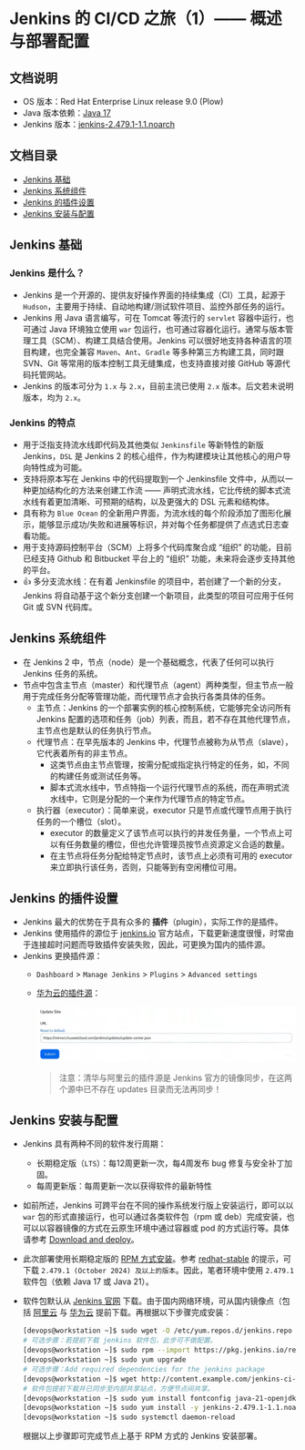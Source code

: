 # Jenkins 的 CI/CD 之旅（1）—— 概述与部署配置

## 文档说明

- OS 版本：Red Hat Enterprise Linux release 9.0 (Plow)
- Java 版本依赖：[Java 17](https://www.jenkins.io/doc/book/platform-information/support-policy-java/)
- Jenkins 版本：[jenkins-2.479.1-1.1.noarch](https://mirrors.huaweicloud.com/jenkins/redhat-stable/jenkins-2.479.1-1.1.noarch.rpm)

## 文档目录

- [Jenkins 基础](#jenkins-基础)
- [Jenkins 系统组件](#jenkins-系统组件)
- [Jenkins 的插件设置](#jenkins-的插件设置)
- [Jenkins 安装与配置](#jenkins-安装与配置)

## Jenkins 基础

### Jenkins 是什么？

- Jenkins 是一个开源的、提供友好操作界面的持续集成（CI）工具，起源于 `Hudson`，主要用于持续、自动地构建/测试软件项目、监控外部任务的运行。
- Jenkins 用 Java 语言编写，可在 Tomcat 等流行的 `servlet` 容器中运行，也可通过 Java 环境独立使用 `war` 包运行，也可通过容器化运行。通常与版本管理工具（SCM）、构建工具结合使用。Jenkins 可以很好地支持各种语言的项目构建，也完全兼容 `Maven`、`Ant`、`Gradle` 等多种第三方构建工具，同时跟 SVN、Git 等常用的版本控制工具无缝集成，也支持直接对接 GitHub 等源代码托管网站。
- Jenkins 的版本可分为 `1.x` 与 `2.x`，目前主流已使用 `2.x` 版本。后文若未说明版本，均为 `2.x`。

### Jenkins 的特点

- 用于泛指支持流水线即代码及其他类似 `Jenkinsfile` 等新特性的新版 Jenkins，`DSL` 是 Jenkins 2 的核心组件，作为构建模块让其他核心的用户导向特性成为可能。
- 支持将原本写在 Jenkins 中的代码提取到一个 Jenkinsfile 文件中，从而以一种更加结构化的方法来创建工作流 —— 声明式流水线，它比传统的脚本式流水线有着更加清晰、可预期的结构，以及更强大的 DSL 元素和结构体。
- 具有称为 `Blue Ocean` 的全新用户界面，为流水线的每个阶段添加了图形化展示，能够显示成功/失败和进展等标识，并对每个任务都提供了点选式日志查看功能。
- 用于支持源码控制平台（SCM）上将多个代码库聚合成 “组织” 的功能，目前已经支持 Github 和 Bitbucket 平台上的 “组织” 功能，未来将会逐步支持其他的平台。
- 👍 多分支流水线：在有着 Jenkinsfile 的项目中，若创建了一个新的分支，Jenkins 将自动基于这个新分支创建一个新项目，此类型的项目可应用于任何 Git 或 SVN 代码库。

## Jenkins 系统组件

- 在 Jenkins 2 中，节点（node）是一个基础概念，代表了任何可以执行 Jenkins 任务的系统。
- 节点中包含主节点（master）和代理节点（agent）两种类型，但主节点一般用于完成任务分配等管理功能，而代理节点才会执行各类具体的任务。
  - 主节点：Jenkins 的一个部署实例的核心控制系统，它能够完全访问所有 Jenkins 配置的选项和任务（job）列表，而且，若不存在其他代理节点，主节点也是默认的任务执行节点。
  - 代理节点：在早先版本的 Jenkins 中，代理节点被称为从节点（slave），它代表着所有的非主节点。
    - 这类节点由主节点管理，按需分配或指定执行特定的任务，如，不同的构建任务或测试任务等。
    - 脚本式流水线中，节点特指一个运行代理节点的系统，而在声明式流水线中，它则是分配的一个来作为代理节点的特定节点。
  - 执行器（executor）：简单来说，executor 只是节点或代理节点用于执行任务的一个槽位（slot）。
    - executor 的数量定义了该节点可以执行的并发任务量，一个节点上可以有任务数量的槽位，但也允许管理员按节点资源定义合适的数量。
    - 在主节点将任务分配给特定节点时，该节点上必须有可用的 executor 来立即执行该任务，否则，只能等到有空闲槽位可用。

## Jenkins 的插件设置

- Jenkins 最大的优势在于具有众多的 **插件**（plugin），实际工作的是插件。
- Jenkins 使用插件的源位于 [jenkins.io](https://updates.jenkins.io/update-center.json) 官方站点，下载更新速度很慢，时常由于连接超时问题而导致插件安装失败，因此，可更换为国内的插件源。
- Jenkins 更换插件源：
  - `Dashboard` > `Manage Jenkins` > `Plugins` > `Advanced settings`
  - [华为云的插件源](https://mirrors.huaweicloud.com/jenkins/updates/update-center.json)：

    ![jenkins-plugins-repo.jpg](images/jenkins-plugins-repo.png)

    > 注意：清华与阿里云的插件源是 Jenkins 官方的镜像同步，在这两个源中已不存在 updates 目录而无法再同步！

## Jenkins 安装与配置

- Jenkins 具有两种不同的软件发行周期：
  - 长期稳定版（`LTS`）：每12周更新一次，每4周发布 bug 修复与安全补丁加固。
  - 每周更新版：每周更新一次以获得软件的最新特性
- 如前所述，Jenkins 可跨平台在不同的操作系统发行版上安装运行，即可以以 `war` 包的形式直接运行，也可以通过各类软件包（rpm 或 deb）完成安装，也可以以容器镜像的方式在云原生环境中通过容器或 pod 的方式运行等。具体请参考 [Download and deploy](https://www.jenkins.io/download/#download-and-deploy)。
- 此次部署使用长期稳定版的 [RPM 方式安装](https://www.jenkins.io/doc/book/installing/linux/#red-hat-centos)。参考 [redhat-stable](https://pkg.jenkins.io/redhat-stable/) 的提示，可下载 `2.479.1 (October 2024) 及以上的版本`。因此，笔者环境中使用 `2.479.1` 软件包（依赖 Java 17 或 Java 21）。
- 软件包默认从 [Jenkins 官网](https://pkg.jenkins.io/) 下载。由于国内网络环境，可从国内镜像点（包括 [阿里云](https://mirrors.aliyun.com/jenkins/?spm=a2c6h.13651104.d-5065.1.577cdb0ewKFra5) 与 [华为云](https://mirrors.huaweicloud.com/jenkins/) 提前下载。再根据以下步骤完成安装：
  
  ```bash
  [devops@workstation ~]$ sudo wget -O /etc/yum.repos.d/jenkins.repo https://pkg.jenkins.io/redhat-stable/jenkins.repo
  # 可选步骤：若提前下载 jenkins 软件包，此步可不做配置。
  [devops@workstation ~]$ sudo rpm --import https://pkg.jenkins.io/redhat-stable/jenkins.io-2023.key
  [devops@workstation ~]$ sudo yum upgrade
  # 可选步骤：Add required dependencies for the jenkins package
  [devops@workstation ~]$ wget http://content.example.com/jenkins-ci-plt/jenkins-2.479.1-1.1.noarch.rpm
  # 软件包提前下载并已同步至内部共享站点，方便节点间共享。
  [devops@workstation ~]$ sudo yum install fontconfig java-21-openjdk
  [devops@workstation ~]$ sudo yum install -y jenkins-2.479.1-1.1.noarch
  [devops@workstation ~]$ sudo systemctl daemon-reload
  ```

  根据以上步骤即可完成节点上基于 RPM 方式的 Jenkins 安装部署。

